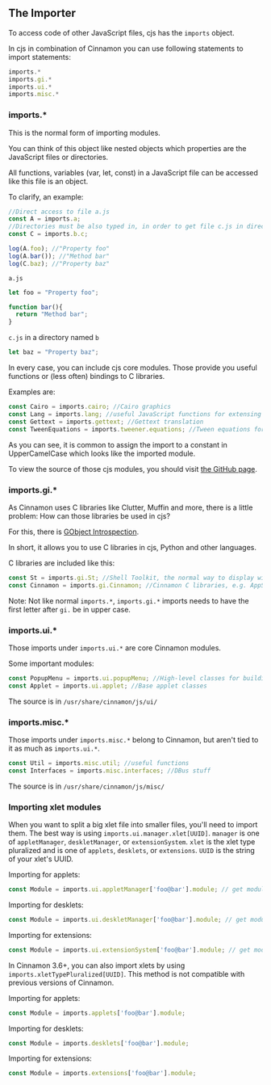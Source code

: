 

## The Importer

To access code of other JavaScript files, cjs has the `imports` object.

In cjs in combination of Cinnamon you can use following statements to import statements:

```javascript
imports.*
imports.gi.*
imports.ui.*
imports.misc.*
```

### imports.*

This is the normal form of importing modules.

You can think of this object like nested objects which properties are the JavaScript files or directories.

All functions, variables (var, let, const) in a JavaScript file can be accessed like this file is an object.

To clarify, an example:

```javascript
//Direct access to file a.js
const A = imports.a;
//Directories must be also typed in, in order to get file c.js in directory b
const C = imports.b.c;

log(A.foo); //"Property foo"
log(A.bar()); //"Method bar"
log(C.baz); //"Property baz"
```

`a.js`

```javascript
let foo = "Property foo";

function bar(){
  return "Method bar";
}
```

`c.js` in a directory named `b`

```javascript
let baz = "Property baz";
```

In every case, you can include cjs core modules. Those provide you useful functions or (less often) bindings to C libraries.

Examples are:

```javascript
const Cairo = imports.cairo; //Cairo graphics
const Lang = imports.lang; //useful JavaScript functions for extensing the language
const Gettext = imports.gettext; //Gettext translation
const TweenEquations = imports.tweener.equations; //Tween equations for animations
```

As you can see, it is common to assign the import to a constant in UpperCamelCase which looks like the imported module.

To view the source of those cjs modules, you should visit [the GitHub page](https://github.com/linuxmint/cjs/tree/master/modules).

### imports.gi.*

As Cinnamon uses C libraries like Clutter, Muffin and more, there is a little problem: How can those libraries be used in cjs?

For this, there is <a class="ulink" href="https://wiki.gnome.org/Projects/GObjectIntrospection" target="_top">GObject Introspection</a>.

In short, it allows you to use C libraries in cjs, Python and other languages.

C libraries are included like this:

```javascript
const St = imports.gi.St; //Shell Toolkit, the normal way to display widgets on the Cinnamon screen
const Cinnamon = imports.gi.Cinnamon; //Cinnamon C libraries, e.g. AppSystem
```

Note: Not like normal `imports.*`, `imports.gi.*` imports needs to have the first letter after `gi.` be in upper case.

### imports.ui.*

Those imports under `imports.ui.*` are core Cinnamon modules.

Some important modules:

```javascript
const PopupMenu = imports.ui.popupMenu; //High-level classes for building menus for applets or context menus
const Applet = imports.ui.applet; //Base applet classes
```

The source is in `/usr/share/cinnamon/js/ui/`

### imports.misc.*

Those imports under `imports.misc.*` belong to Cinnamon, but aren't tied to it as much as `imports.ui.*`.

```javascript
const Util = imports.misc.util; //useful functions
const Interfaces = imports.misc.interfaces; //DBus stuff
```

The source is in `/usr/share/cinnamon/js/misc/`

### Importing xlet modules

When you want to split a big xlet file into smaller files, you'll need to import them.
The best way is using `imports.ui.manager.xlet[UUID]`.
`manager` is one of `appletManager`, `deskletManager`, or `extensionSystem`.
`xlet` is the xlet type pluralized and is one of `applets`, `desklets`, or `extensions`.
`UUID` is the string of your xlet's UUID.

Importing for applets:

```javascript
const Module = imports.ui.appletManager['foo@bar'].module; // get module.js in your applet directory
```

Importing for desklets:

```javascript
const Module = imports.ui.deskletManager['foo@bar'].module; // get module.js in your desklet directory
```

Importing for extensions:

```javascript
const Module = imports.ui.extensionSystem['foo@bar'].module; // get module.js in your extension directory
```

In Cinnamon 3.6+, you can also import xlets by using `imports.xletTypePluralized[UUID]`. This method is not compatible with previous versions of Cinnamon.

Importing for applets:

```javascript
const Module = imports.applets['foo@bar'].module;
```

Importing for desklets:

```javascript
const Module = imports.desklets['foo@bar'].module;
```

Importing for extensions:

```javascript
const Module = imports.extensions['foo@bar'].module;
```